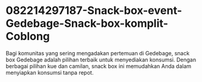 # 082214297187-Snack-box-event-Gedebage-Snack-box-komplit-Coblong
Bagi komunitas yang sering mengadakan pertemuan di Gedebage, snack box Gedebage adalah pilihan terbaik untuk menyediakan konsumsi. Dengan berbagai pilihan kue dan camilan, snack box ini memudahkan Anda dalam menyiapkan konsumsi tanpa repot.
